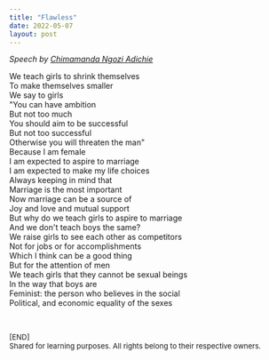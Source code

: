 ```yaml
---
title: "Flawless"
date: 2022-05-07
layout: post
---
```


*Speech by [Chimamanda Ngozi Adichie](https://en.wikipedia.org/wiki/Chimamanda_Ngozi_Adichie)*

We teach girls to shrink themselves  
To make themselves smaller  
We say to girls  
"You can have ambition  
But not too much  
You should aim to be successful  
But not too successful  
Otherwise you will threaten the man"  
Because I am female  
I am expected to aspire to marriage  
I am expected to make my life choices  
Always keeping in mind that  
Marriage is the most important  
Now marriage can be a source of  
Joy and love and mutual support  
But why do we teach girls to aspire to marriage  
And we don't teach boys the same?  
We raise girls to see each other as competitors  
Not for jobs or for accomplishments  
Which I think can be a good thing  
But for the attention of men  
We teach girls that they cannot be sexual beings  
In the way that boys are  
Feminist: the person who believes in the social  
Political, and economic equality of the sexes  

<br>
<p>
<font size="2">
[END]
<br>
Shared for learning purposes. All rights belong to their respective owners.
</font>
</p>
